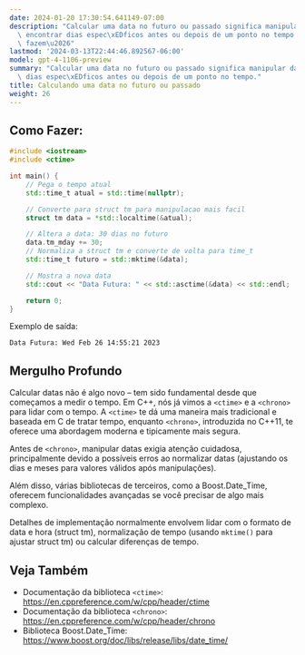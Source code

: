 ```yaml
---
date: 2024-01-20 17:30:54.641149-07:00
description: "Calcular uma data no futuro ou passado significa manipular datas para\
  \ encontrar dias espec\xEDficos antes ou depois de um ponto no tempo. Programadores\
  \ fazem\u2026"
lastmod: '2024-03-13T22:44:46.892567-06:00'
model: gpt-4-1106-preview
summary: "Calcular uma data no futuro ou passado significa manipular datas para encontrar\
  \ dias espec\xEDficos antes ou depois de um ponto no tempo."
title: Calculando uma data no futuro ou passado
weight: 26
---
```


## Como Fazer:
```C++
#include <iostream>
#include <ctime>

int main() {
    // Pega o tempo atual
    std::time_t atual = std::time(nullptr);

    // Converte para struct tm para manipulacao mais facil
    struct tm data = *std::localtime(&atual);

    // Altera a data: 30 dias no futuro
    data.tm_mday += 30;
    // Normaliza a struct tm e converte de volta para time_t
    std::time_t futuro = std::mktime(&data);

    // Mostra a nova data
    std::cout << "Data Futura: " << std::asctime(&data) << std::endl;

    return 0;
}
```
Exemplo de saída:
```
Data Futura: Wed Feb 26 14:55:21 2023
```

## Mergulho Profundo
Calcular datas não é algo novo – tem sido fundamental desde que começamos a medir o tempo. Em C++, nós já vimos a `<ctime>` e a `<chrono>` para lidar com o tempo. A `<ctime>` te dá uma maneira mais tradicional e baseada em C de tratar tempo, enquanto `<chrono>`, introduzida no C++11, te oferece uma abordagem moderna e tipicamente mais segura.

Antes de `<chrono>`, manipular datas exigia atenção cuidadosa, principalmente devido a possíveis erros ao normalizar datas (ajustando os dias e meses para valores válidos após manipulações).

Além disso, várias bibliotecas de terceiros, como a Boost.Date_Time, oferecem funcionalidades avançadas se você precisar de algo mais complexo.

Detalhes de implementação normalmente envolvem lidar com o formato de data e hora (struct tm), normalização de tempo (usando `mktime()` para ajustar struct tm) ou calcular diferenças de tempo.

## Veja Também
- Documentação da biblioteca `<ctime>`: https://en.cppreference.com/w/cpp/header/ctime
- Documentação da biblioteca `<chrono>`: https://en.cppreference.com/w/cpp/header/chrono
- Biblioteca Boost.Date_Time: https://www.boost.org/doc/libs/release/libs/date_time/
